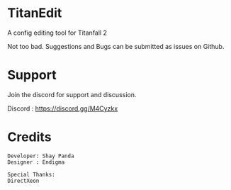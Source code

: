 # TitanEdit
A config editing tool for Titanfall 2

Not too bad. Suggestions and Bugs can be submitted as issues on Github.

# Support
Join the discord for support and discussion.

Discord : https://discord.gg/M4Cyzkx

# Credits
```
Developer: Shay Panda
Designer : Endigma 

Special Thanks:
DirectXeon
```
